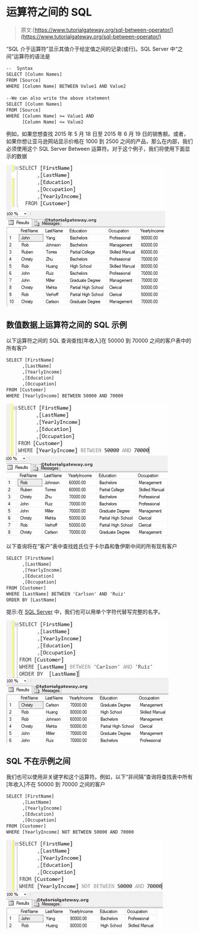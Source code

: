 # 运算符之间的 SQL

> 原文:[https://www.tutorialgateway.org/sql-between-operator/](https://www.tutorialgateway.org/sql-between-operator/)

“SQL 介于运算符”显示其值介于给定值之间的记录(或行)。SQL Server 中“之间”运算符的语法是

```
--  Syntax
SELECT [Column Names]
FROM [Source]
WHERE [Column Name] BETWEEN Value1 AND Value2

--We can also write the above statement
SELECT [Column Names]
FROM [Source]
WHERE [Column Name] >= Value1 AND
      [Column Name] <= Value2
```

例如，如果您想查找 2015 年 5 月 18 日至 2015 年 6 月 19 日的销售额。或者，如果你想让亚马逊网站显示价格在 1000 到 2500 之间的产品，那么在内部，我们必须使用这个 SQL Server Between 运算符。对于这个例子，我们将使用下面显示的数据

![SQL BETWEEN Operator](img/44bc547ddc976ecc5103fffb9245f100.png)

## 数值数据上运算符之间的 SQL 示例

以下运算符之间的 SQL 查询查找[年收入]在 50000 到 70000 之间的客户表中的所有客户

```
SELECT [FirstName]
      ,[LastName]
      ,[YearlyIncome]
      ,[Education]
      ,[Occupation]
FROM [Customer]
WHERE [YearlyIncome] BETWEEN 50000 AND 70000
```

![SQL BETWEEN Operator 1](img/674159f06ea6f50c94c95bba45aad843.png)

以下查询将在“客户”表中查找姓氏位于卡尔森和鲁伊斯中间的所有现有客户

```
SELECT [FirstName]
      ,[LastName]
      ,[YearlyIncome]
      ,[Education]
      ,[Occupation]
FROM [Customer]
WHERE [LastName] BETWEEN 'Carlson' AND 'Ruiz'
ORDER BY [LastName]
```

提示:在 [SQL Server](https://www.tutorialgateway.org/sql/) 中，我们也可以用单个字符代替写完整的名字。

![SQL BETWEEN Operator 2](img/2cfec54b40f7210d765b80f928568aaf.png)

## SQL 不在示例之间

我们也可以使用非关键字和这个运算符。例如，以下“非间隔”查询将查找表中所有[年收入]不在 50000 到 70000 之间的客户

```
SELECT [FirstName]
      ,[LastName]
      ,[YearlyIncome]
      ,[Education]
      ,[Occupation]
FROM [Customer]
WHERE [YearlyIncome] NOT BETWEEN 50000 AND 70000
```

![SQL BETWEEN Operator 3](img/f41b5c2e101cf98d7ff17bca4d1dc28d.png)